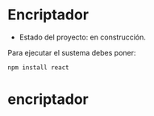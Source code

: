 <h1>Encriptador</h1>

- Estado del proyecto: en construcción.

Para ejecutar el sustema debes poner:


```npm install react ``` 
# encriptador

